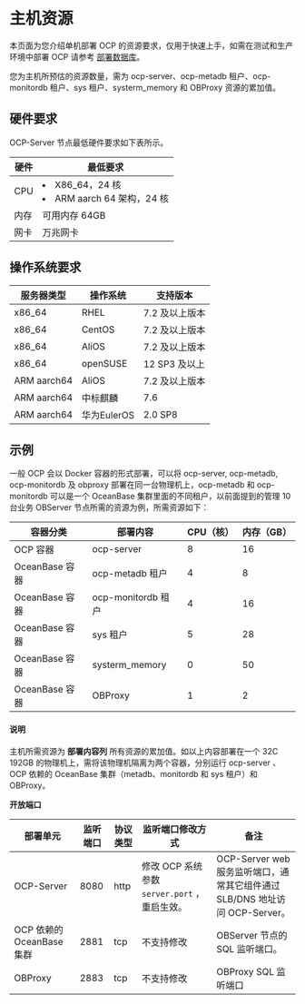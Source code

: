 # 主机资源

本页面为您介绍单机部署 OCP 的资源要求，仅用于快速上手，如需在测试和生产环境中部署 OCP 请参考 [部署数据库](https://www.oceanbase.com/docs/enterprise-oceanbase-database-cn-10000000000881188)。

您为主机所预估的资源数量，需为 ocp-server、ocp-metadb 租户、ocp-monitordb 租户、sys 租户、systerm_memory 和 OBProxy 资源的累加值。

## 硬件要求

OCP-Server 节点最低硬件要求如下表所示。

| **硬件** |     **最低要求**     |
|--------|--------|
| CPU    | <li>X86_64，24 核</li><li>ARM aarch 64 架构，24 核</li> |
| 内存     | 可用内存 64GB      |
| 网卡     | 万兆网卡    |

## 操作系统要求

|  **服务器类型**  | **操作系统**  |  **支持版本**  |
|-------------|-----------|------------|
| x86_64      | RHEL      | 7.2 及以上版本  |
| x86_64      | CentOS    | 7.2 及以上版本  |
| x86_64      | AliOS     | 7.2 及以上版本  |
| x86_64      | openSUSE  | 12 SP3 及以上 |
| ARM aarch64 | AliOS     | 7.2 及以上版本  |
| ARM aarch64 | 中标麒麟      | 7.6        |
| ARM aarch64 | 华为EulerOS | 2.0 SP8    |

## 示例

一般 OCP 会以 Docker 容器的形式部署，可以将 ocp-server, ocp-metadb, ocp-monitordb 及 obproxy 部署在同一台物理机上，ocp-metadb 和 ocp-monitordb 可以是一个 OceanBase 集群里面的不同租户，以前面提到的管理 10 台业务 OBServer 节点所需的资源为例，所需资源如下：

|    容器分类    |       部署内容       | CPU（核） | 内存（GB） |
|------------|------------------|--------|--------|
| OCP 容器     | ocp-server       | 8      | 16     |
| OceanBase 容器      | ocp-metadb 租户    | 4      | 8      |
| OceanBase 容器      | ocp-monitordb 租户 | 4      | 16     |
| OceanBase 容器      | sys 租户           | 5      | 28     |
| OceanBase 容器      | systerm_memory   | 0      | 50     |
| OceanBase 容器      | OBProxy          | 1      | 2      |

  <main id="notice" type='explain'>
    <h4>说明</h4>
    <p>主机所需资源为 <strong>部署内容列</strong> 所有资源的累加值。如以上内容部署在一个 32C 192GB 的物理机上，需将该物理机隔离为两个容器，分别运行 ocp-server 、 OCP 依赖的 OceanBase 集群（metadb、monitordb 和 sys 租户）和 OBProxy。</p>
  </main>

**开放端口**

|     部署单元      | 监听端口 | 协议类型 |                               监听端口修改方式                               |                           备注                            |
|---------------|------|------|----------------------------------------------------------------------|---------------------------------------------------------|
| OCP-Server    | 8080 | http | 修改 OCP 系统参数  `server.port` ，重启生效。 | OCP-Server web 服务监听端口，通常其它组件通过 SLB/DNS 地址访问 OCP-Server。 |
| OCP 依赖的 OceanBase 集群 | 2881 | tcp  | 不支持修改                                                                | OBServer 节点的 SQL 监听端口。                                      |
| OBProxy       | 2883 | tcp  | 不支持修改                                                                | OBProxy SQL 监听端口                                        |
